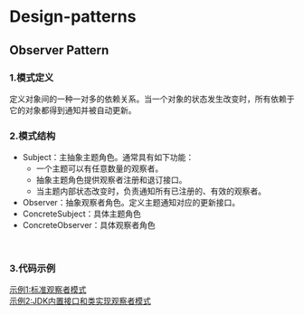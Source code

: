 # Design-patterns
## Observer Pattern
### 1.模式定义
定义对象间的一种一对多的依赖关系。当一个对象的状态发生改变时，所有依赖于它的对象都得到通知并被自动更新。
<br>

### 2.模式结构
* Subject：主抽象主题角色。通常具有如下功能：
  + 一个主题可以有任意数量的观察者。
  + 抽象主题角色提供观察者注册和退订接口。
  + 当主题内部状态改变时，负责通知所有已注册的、有效的观察者。
* Observer：抽象观察者角色。定义主题通知对应的更新接口。
* ConcreteSubject：具体主题角色
* ConcreteObserver：具体观察者角色
<br>

### 3.代码示例
[示例1:标准观察者模式](design-patterns/src/main/java/com/ricky/designpattern/observer/StandardObserverDemo.java)<br>
[示例2:JDK内置接口和类实现观察者模式](design-patterns/src/main/java/com/ricky/designpattern/observer/JDKObserverDemo.java)<br>
<br>




